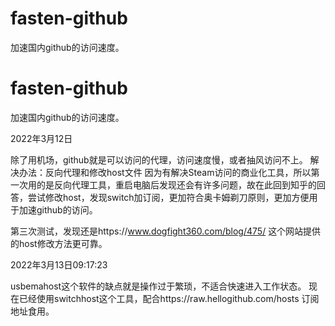 # fasten-github
加速国内github的访问速度。
# fasten-github
加速国内github的访问速度。

2022年3月12日

  除了用机场，github就是可以访问的代理，访问速度慢，或者抽风访问不上。
  解决办法：反向代理和修改host文件
  因为有解决Steam访问的商业化工具，所以第一次用的是反向代理工具，重启电脑后发现还会有许多问题，故在此回到知乎的回答，尝试修改host，发现switch加订阅，更加符合奥卡姆剃刀原则，更加方便用于加速github的访问。

  第三次测试，发现还是https://www.dogfight360.com/blog/475/ 这个网站提供的host修改方法更可靠。

2022年3月13日09:17:23

  usbemahost这个软件的缺点就是操作过于繁琐，不适合快速进入工作状态。
  现在已经使用switchhost这个工具，配合https://raw.hellogithub.com/hosts 订阅地址食用。
